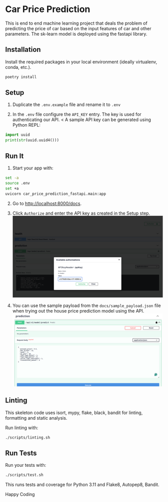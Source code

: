 # Car Price Prediction
This is end to end machine learning project that deals the problem of predicting the price of car based on the input features of car and other parameters. The sk-learn model is deployed using the fastapi library.

## Installation
Install the required packages in your local environment (ideally virtualenv, conda, etc.).

```bash
poetry install
``` 


## Setup
1. Duplicate the `.env.example` file and rename it to `.env` 


2. In the `.env` file configure the `API_KEY` entry. The key is used for authenticating our API. <
   A sample API key can be generated using Python REPL:

```python
import uuid
print(str(uuid.uuid4()))
```

## Run It

1. Start your  app with:

```bash
set -a
source .env
set +a
uvicorn car_price_prediction_fastapi.main:app
```

2. Go to [http://localhost:8000/docs](http://localhost:8000/docs).
3. Click `Authorize` and enter the API key as created in the Setup step.
![Authorization](./docs/authorize.png) 

4. You can use the sample payload from the `docs/sample_payload.json` file when trying out the house price prediction model using the API.
   ![Prediction with example payload](./docs/sample_payload.png)

## Linting

This skeleton code uses isort, mypy, flake, black, bandit for linting, formatting and static analysis.

Run linting with:

```bash
./scripts/linting.sh
```

## Run Tests

Run your tests with:

```bash
./scripts/test.sh
```

This runs tests and coverage for Python 3.11 and Flake8, Autopep8, Bandit.

Happy Coding


